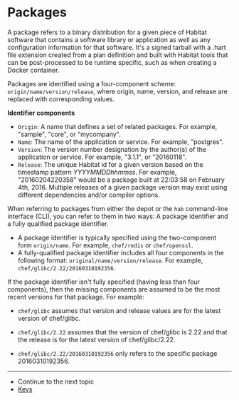 # Packages

A package refers to a binary distribution for a given piece of Habitat software that contains a software library or application as well as any configuration information for that software. It's a signed tarball with a .hart file extension created from a plan definition and built with Habitat tools that can be post-processed to be runtime specific, such as when creating a Docker container.

Packages are identified using a four-component scheme: `origin/name/version/release`, where origin, name, version, and release are replaced with corresponding values.

**Identifier components**

- `Origin`: A name that defines a set of related packages. For example, "sample", "core", or "mycompany".
- `Name`: The name of the application or service. For example, "postgres".
- `Version`: The version number designation by the author(s) of the application or service. For example, "3.1.1", or "20160118".
- `Release`: The unique Habitat id for a given version based on the timestamp pattern _YYYYMMDDhhmmss_. For example, "20160204220358" would be a package built at 22:03:58 on February 4th, 2016. Multiple releases of a given package version may exist using different dependencies and/or compiler options.


When referring to packages from either the depot or the `hab` command-line interface (CLI), you can refer to them in two ways: A package identifier and a fully qualified package identifier.

- A package identifier is typically specified using the two-component form `origin/name`. For example, `chef/redis` or `chef/openssl`.
- A fully-qualified package identifier includes all four components in the following format: `original/name/version/release`. For example, `chef/glibc/2.22/20160310192356`.


If the package identifier isn't fully specified (having less than four components), then the missing components are assumed to be the most recent versions for that package. For example:

- `chef/glibc` assumes that version and release values are for the latest version of chef/glibc.

- `chef/glibc/2.22` assumes that the version of chef/glibc is 2.22 and that the release is for the latest version of chef/glibc/2.22.

- `chef/glibc/2.22/20160310192356` only refers to the specific package 20160310192356.

<hr>
<ul class="main-content--link-nav">
  <li>Continue to the next topic</li>
  <li><a href="/docs/concepts-keys">Keys</a></li>
</ul>
